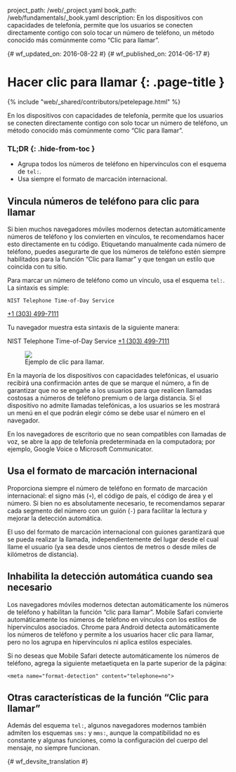 project_path: /web/_project.yaml
book_path: /web/fundamentals/_book.yaml
description: En los dispositivos con capacidades de telefonía, permite que los usuarios se conecten directamente contigo con solo tocar un número de teléfono, un método conocido más comúnmente como “Clic para llamar”.

{# wf_updated_on: 2016-08-22 #}
{# wf_published_on: 2014-06-17 #}

# Hacer clic para llamar {: .page-title }

{% include "web/_shared/contributors/petelepage.html" %}

En los dispositivos con capacidades de telefonía, permite que los usuarios se conecten
directamente contigo con solo tocar un número de teléfono, un método conocido más comúnmente como “Clic para llamar”.

### TL;DR {: .hide-from-toc }

* Agrupa todos los números de teléfono en hipervínculos con el esquema de <code>tel:</code>.
* Usa siempre el formato de marcación internacional.


## Vincula números de teléfono para clic para llamar

Si bien muchos navegadores móviles modernos detectan automáticamente números de teléfono 
y los convierten en vínculos, te recomendamos hacer esto directamente en tu código.
Etiquetando manualmente cada número de teléfono, puedes asegurarte de que los números de teléfono estén siempre
habilitados para la función “Clic para llamar” y que tengan un estilo que coincida con tu sitio.

Para marcar un número de teléfono como un vínculo, usa el esquema `tel:`.  La sintaxis es 
simple:


    NIST Telephone Time-of-Day Service 
<a href="tel:+1-303-499-7111">+1 (303) 499-7111</a>

Tu navegador muestra esta sintaxis de la siguiente manera:

NIST Telephone Time-of-Day Service <a href="tel:+1-303-499-7111">+1 (303) 499-7111</a>

<div class="attempt-right">
  <figure>
    <img src="images/click-to-call_framed.jpg" >
    <figcaption>Ejemplo de clic para llamar.</figcaption>
  </figure>
</div>

En la mayoría de los dispositivos con capacidades telefónicas, el usuario recibirá una
confirmación antes de que se marque el número, a fin de garantizar que no se engañe a los usuarios
para que realicen llamadas costosas a números de teléfono premium o de larga distancia.
Si el dispositivo no admite llamadas telefónicas, a los usuarios se les mostrará un
menú en el que podrán elegir cómo se debe usar el número en el navegador.

En los navegadores de escritorio que no sean compatibles con llamadas de voz, se abre la
app de telefonía predeterminada en la computadora; por ejemplo, Google Voice o Microsoft
Communicator.

## Usa el formato de marcación internacional

Proporciona siempre el número de teléfono en formato de marcación internacional: 
el signo más (`+`), el código de país, el código de área y el número.  Si bien no es absolutamente
necesario, te recomendamos separar cada segmento del número con un
guión (`-`) para facilitar la lectura y mejorar la detección automática.

El uso del formato de marcación internacional con guiones garantizará que se pueda realizar la llamada, independientemente del lugar
desde el cual llame el usuario (ya sea desde unos cientos de metros o desde miles
de kilómetros de distancia).

## Inhabilita la detección automática cuando sea necesario

Los navegadores móviles modernos detectan automáticamente los números de teléfono y habilitan la función
“clic para llamar”. Mobile Safari convierte automáticamente los números de teléfono en vínculos
con los estilos de hipervínculos asociados. Chrome para Android detecta automáticamente
los números de teléfono y permite a los usuarios hacer clic para llamar, pero no los agrupa
en hipervínculos ni aplica estilos especiales.

Si no deseas que Mobile Safari detecte automáticamente los números de teléfono, agrega la
siguiente metaetiqueta en la parte superior de la página:


    <meta name="format-detection" content="telephone=no">


## Otras características de la función “Clic para llamar”

Además del esquema `tel:`, algunos navegadores modernos también admiten los esquemas `sms:`
y `mms:`, aunque la compatibilidad no es constante y algunas
funciones, como la configuración del cuerpo del mensaje, no siempre funcionan. 


{# wf_devsite_translation #}
